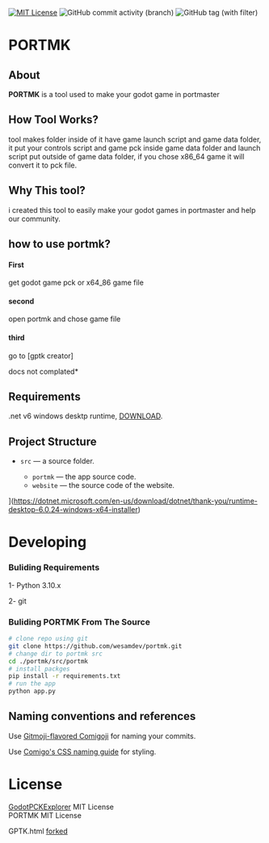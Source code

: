 [![MIT License](https://img.shields.io/badge/License-MIT-green.svg)](https://choosealicense.com/licenses/mit/)
![GitHub commit activity (branch)](https://img.shields.io/github/commit-activity/m/wesamdev/portmk)
![GitHub tag (with filter)](https://img.shields.io/github/v/tag/wesamdev/portmk?label=latest%20ver)

# PORTMK

## About

**PORTMK** is a tool used to make your godot game in portmaster

## How Tool Works?

tool makes folder inside of it have game launch script and game data folder, it put your controls script and game pck inside game data folder and launch script put outside of game data folder, if you chose x86_64 game it will convert it to pck file.

## Why This tool?

i created this tool to easily make your godot games in portmaster and help our community.

## how to use portmk?

#### First

get godot game pck or x64_86 game file

#### second

open portmk and chose game file

#### third 

go to [gptk creator] 

docs not complated*

## Requirements

.net v6 windows desktp runtime, [DOWNLOAD](https://dotnet.microsoft.com/en-us/download/dotnet/thank-you/runtime-desktop-6.0.24-windows-x64-installer).

## Project Structure

* `src` — a source folder.

  * `portmk` — the app source code.
  * `website` — the source code of the website.

](https://dotnet.microsoft.com/en-us/download/dotnet/thank-you/runtime-desktop-6.0.24-windows-x64-installer)

# Developing

### Buliding Requirements

1-  Python 3.10.x

2- git

### Buliding PORTMK From The Source

```bash
# clone repo using git
git clone https://github.com/wesamdev/portmk.git
# change dir to portmk src
cd ./portmk/src/portmk
# install packges
pip install -r requirements.txt
# run the app
python app.py
```

## Naming conventions and references

Use [Gitmoji-flavored Comigoji](https://comigo.gitlab.io/comigoji/#gitmoji) for naming your commits.

Use [Comigo's CSS naming guide](https://cosmomyzrailgorynych.github.io/css-naming-guide/) for styling.

# License

[GodotPCKExplorer](https://github.com/DmitriySalnikov/GodotPCKExplorer) MIT License
<br>
PORTMK  MIT License

GPTK.html [forked](https://github.com/PortsMaster/PortMaster-Website/blob/main/website/gptk.html)

